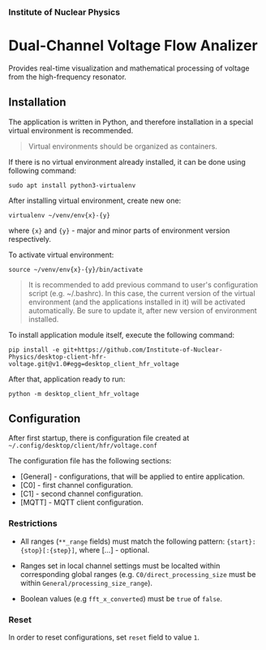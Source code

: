 ### Institute of Nuclear Physics
# Dual-Channel Voltage Flow Analizer

Provides real-time visualization and mathematical processing of voltage from the high-frequency resonator.

## Installation

The application is written in Python, and therefore installation in a special virtual environment is recommended.

> Virtual environments should be organized as containers.

If there is no virtual environment already installed, it can be done using following command:

``` shell
sudo apt install python3-virtualenv
```

After installing virtual environment, create new one:

``` shell
virtualenv ~/venv/env{x}-{y}
```

where `{x}` and `{y}` - major and minor parts of environment version respectively.

To activate virtual environment:

``` shell
source ~/venv/env{x}-{y}/bin/activate
```

> It is recommended to add previous command to user's configuration script (e.g. ~/.bashrc). In this case, the current version of the virtual environment (and the applications installed in it) will be activated automatically. Be sure to update it, after new version of environment installed.

To install application module itself, execute the following command:

``` shell
pip install -e git+https://github.com/Institute-of-Nuclear-Physics/desktop-client-hfr-voltage.git@v1.0#egg=desktop_client_hfr_voltage
```

After that, application ready to run:

``` shell
python -m desktop_client_hfr_voltage
```

## Configuration

After first startup, there is configuration file created at `~/.config/desktop/client/hfr/voltage.conf`

The configuration file has the following sections:
- [General] - configurations, that will be applied to entire application.
- [C0] - first channel configuration.
- [C1] - second channel configuration.
- [MQTT] - MQTT client configuration.

### Restrictions
- All ranges (`**_range` fields) must match the following pattern:
`{start}:{stop}[:{step}]`, where [...] - optional.

- Ranges set in local channel settings must be localted within corresponding global ranges (e.g. `C0/direct_processing_size` must be within `General/processing_size_range`).

- Boolean values (e.g `fft_x_converted`) must be `true` of `false`.

### Reset
In order to reset configurations, set `reset` field to value `1`.